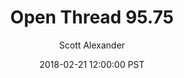 ---
layout: podcast
title: "Open Thread 95.75"
author: Scott Alexander
description: https://slatestarcodex.com/2018/02/21/open-thread-95-75/
date: 2018-02-21 12:00:00 PST
length: 78149
duration: 19
guid: open-thread-95-75
---